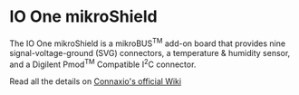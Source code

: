 # IO One mikroShield

The IO One mikroShield is a mikroBUS<sup>TM</sup> add-on board that provides nine signal-voltage-ground (SVG) connectors, a temperature & humidity sensor, and a Digilent Pmod<sup>TM</sup> Compatible I<sup>2</sup>C connector.

Read all the details on [Connaxio's official Wiki](https://docs.connaxio.com/io_one_mikroshield/)
